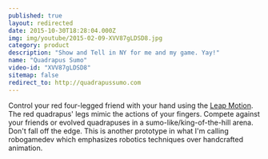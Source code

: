 ```yaml
---
published: true
layout: redirected
date: 2015-10-30T18:28:04.000Z
img: img/youtube/2015-02-09-XVV87gLDSD8.jpg
category: product
description: "Show and Tell in NY for me and my game. Yay!"
name: "Quadrapus Sumo"
video-id: "XVV87gLDSD8"
sitemap: false
redirect_to: http://quadrapussumo.com
---
```


Control your red four-legged friend with your hand using the
[Leap Motion](https://www.leapmotion.com).  The red quadrapus' legs
mimic the actions of your fingers.  Compete against your friends or
evolved quadrapuses in a sumo-like/king-of-the-hill arena.  Don't fall
off the edge.  This is another prototype in what I'm calling
robogamedev which emphasizes robotics techniques over handcrafted
animation.
